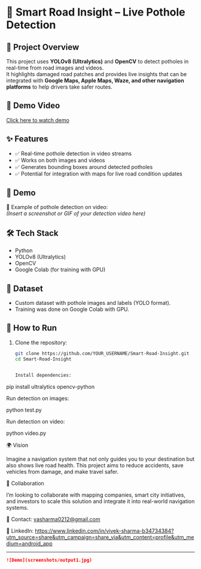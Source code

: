 # 🚗 Smart Road Insight – Live Pothole Detection

## 📌 Project Overview
This project uses **YOLOv8 (Ultralytics)** and **OpenCV** to detect potholes in real-time from road images and videos.  
It highlights damaged road patches and provides live insights that can be integrated with **Google Maps, Apple Maps, Waze, and other navigation platforms** to help drivers take safer routes.  

## 🎥 Demo Video
[Click here to watch demo](detaset/output_videos/output.mp4)


## ✨ Features
- ✅ Real-time pothole detection in video streams  
- ✅ Works on both images and videos  
- ✅ Generates bounding boxes around detected potholes  
- ✅ Potential for integration with maps for live road condition updates  

## 🚀 Demo
🔹 Example of pothole detection on video:  
*(Insert a screenshot or GIF of your detection video here)*  

## 🛠️ Tech Stack
- Python  
- YOLOv8 (Ultralytics)  
- OpenCV  
- Google Colab (for training with GPU)  

## 📂 Dataset
- Custom dataset with pothole images and labels (YOLO format).  
- Training was done on Google Colab with GPU.  

## 🔧 How to Run
1. Clone the repository:
   ```bash
   git clone https://github.com/YOUR_USERNAME/Smart-Road-Insight.git
   cd Smart-Road-Insight


   Install dependencies:

pip install ultralytics opencv-python


Run detection on images:

python test.py


Run detection on video:

python video.py

🌍 Vision

Imagine a navigation system that not only guides you to your destination but also shows live road health.
This project aims to reduce accidents, save vehicles from damage, and make travel safer.

🤝 Collaboration

I’m looking to collaborate with mapping companies, smart city initiatives, and investors to scale this solution and integrate it into real-world navigation systems.

📧 Contact: vasharma0212@gmail.com

🔗 LinkedIn: https://www.linkedin.com/in/vivek-sharma-b34734384?utm_source=share&utm_campaign=share_via&utm_content=profile&utm_medium=android_app


---



```markdown
![Demo](screenshots/output1.jpg)
